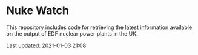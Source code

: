 # Nuke Watch

This repository includes code for retrieving the latest information available on the output of EDF nuclear power plants in the UK.

Last updated: 2021-01-03 21:08